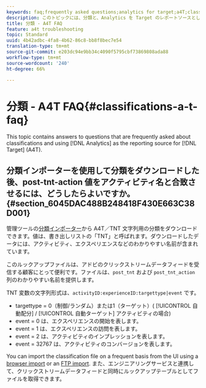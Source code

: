 ```yaml
---
keywords: faq;frequently asked questions;analytics for target;a4T;classifications;classification;classifications importer;post-tnt-action
description: このトピックには、分類と、Analytics を Target のレポートソースとして使用すること（A4T）に関するよくある質問に対する回答が含まれています。
title: 分類 - A4T FAQ
feature: a4t troubleshooting
topic: Standard
uuid: 4b42adbc-4fa8-4b62-86c8-bb8f8bec7e54
translation-type: tm+mt
source-git-commit: e203dc94e9bb34c4090f5795cbf73869808ada88
workflow-type: tm+mt
source-wordcount: '240'
ht-degree: 66%

---
```



# 分類 - A4T FAQ{#classifications-a-t-faq}

This topic contains answers to questions that are frequently asked about classifications and using [!DNL Analytics] as the reporting source for [!DNL Target] (A4T).

## 分類インポーターを使用して分類をダウンロードした後、post-tnt-action 値をアクティビティ名と合致させるには、どうしたらよいですか。{#section_6045DAC488B248418F430E663C38D001}

管理ツールの[分類インポーター](https://docs.adobe.com/content/help/en/analytics/components/classifications/classifications-importer/c-working-with-saint.html)から A4T／TNT 文字列用の分類をダウンロードできます。値は、書き出しリストの「TNT」と呼ばれます。ダウンロードしたデータには、アクティビティ、エクスペリエンスなどのわかりやすい名前が含まれています。

このルックアップファイルは、アドビのクリックストリームデータフィードを受信する顧客にとって便利です。ファイルは、`post_tnt` および `post_tnt_action` 列のわかりやすい名前を提供します。

TNT 変数の文字列形式は、`activityID:experienceID:targettype|event` です。

* targettype = 0（制御/ランダム）または1（ターゲット）( [!UICONTROL 自動配分] / [!UICONTROL 自動ターゲット] アクティビティの場合)
* event = 0 は、エクスペリエンスの開始を表します。
* event = 1 は、エクスペリエンスの訪問を表します。
* event = 2 は、アクティビティのインプレッションを表します。
* event = 32767 は、アクティビティのコンバージョンを表します。

You can import the classification file on a frequent basis from the UI using a [browser import](https://docs.adobe.com/help/en/analytics/components/classifications/classifications-importer/browser-import.html) or an [FTP import](https://docs.adobe.com/help/en/analytics/components/classifications/classifications-importer/import-file.html). また、エンジニアリングサービスと連携して、クリックストリームデータフィードと同時にルックアップテーブルとしてファイルを取得できます。
